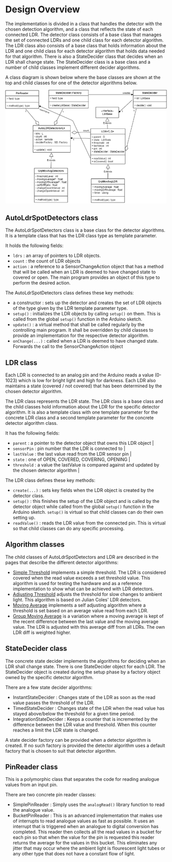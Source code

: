 # Design Overview
The implementation is divided in a class that handles the detector with the chosen 
detection algorithm, and a class that reflects the state of each connected LDR.
The detector class consists of a base class that manages the set of connected LDRs and
one child class for each detector algorithm.
The LDR class also consists of a base class that holds information about the LDR and
one child class for each detector algorithm that holds data needed for that algorithm.
There is also a StateDecider class that decides when an LDR shall change state.
The StateDecider class is a base class and a number of child classes implement different
decider algorithms.

A class diagram is shown below where the base classes are shown at the top and child
classes for one of the detector algorithms below.

![Class Diagram](Classes.png)

## AutoLdrSpotDetectors class

The AutoLdrSpotDetectors class is a base class for the detector algorithms. 
It is a template class that has the LDR class type as template parameter.

It holds the following fields:
* ```ldrs``` : an array of pointers to LDR objects.
* ```count``` : the count of LDR objects
* ```action``` : a reference to a SensorChangeAction object that has a method that will
  be called when an LDR is deemed to have changed state to covered or open.
  The main program provides an object of this type to perform the desired action.  

The AutoLdrSpotDetectors class defines these key methods:
* a constructor : sets up the detector and creates the set of LDR objects of the 
  type given by the LDR template parameter type.
* ```setup()``` : initializes the LDR objects by calling ```setup()``` on them.
  This is called from the global ```setup()``` function in the Arduino sketch.
* ```update()``` : a virtual method that shall be called regularly by the controlling
  main program. 
  It shall be overridden by child classes to provide an implementation for the respective
  detector algorithm.
* ```onChange(...)``` : called when a LDR is deemed to have changed state. Forwards the call
  to the SensorChangeAction object
  
## LDR class

Each LDR is connected to an analog pin and the Arduino reads
a value (0-1023) which is low for bright light and high for darkness.
Each LDR also maintains a state (covered / not covered) that has been determined by 
the chosen detector algorithm.

The LDR class represents the LDR state. The LDR class is a base class and the child 
classes hold information about the LDR for the specific detector algorithm.
It is also a template class with one template parameter for the concrete LDR class
and a second template parameter for the concrete detector algorithm class.

It has the following fields:
* ```parent``` : a pointer to the detector object that owns this LDR object                             |
* ```sensorPin``` : pin number that the LDR is connected to                                                |
* ```lastValue``` : the last value read from the LDR sensor pin                                            |
* ```state``` : one of OPEN, COVERED, COVERING, OPENING                                                |
* ```threshold``` : a value the lastValue is compared against and updated by the chosen detector algorithm |

The LDR class defines these key methods:
* ```create(...)``` : sets key fields when the LDR object is created by the detector class.
* ```setup()``` : this finishes the setup of the LDR object and is called by the detector object
  while called from the global ```setup()``` function in the Arduino sketch.
  ```setup()``` is virtual so that child classes can do their own setting up.
* ```readValue()``` : reads the LDR value from the connected pin. This is virtual so that 
  child classes can do any specific processing.

## Algorithm classes
The child classes of AutoLdrSpotDetectors and LDR are described in the pages that describe 
the different detector algorithms: 
* [Simple Threshold](ThresholdDesign.md) implements a simple threshold.
  The LDR is considered covered when the read value exceeds a set threshold value.
  This algorithm is used for testing the hardware and as a reference
  implementation to show what can be achieved with LDR detectors.
* [Adjusting Threshold](AdjustingThresholdDesign.md) adjusts the threshold
  for slow changes to ambient light.
  This algorithm is based on Julian Coles' LDR detectors.
* [Moving Average](MovingAverageDesign.md) implements a self adjusting
  algorithm where a threshold is set based on an average value read from
  each LDR.
* [Group Moving Average](GroupMovingAverageDesign.md) is a variation
  where a moving average is kept of the recent difference between the last value
  and the moving average value.
  The LDR is adjusted with this average diff from all LDRs. The own
  LDR diff is weighted higher.

## StateDecider class
The concrete state decider implements the algorithms for deciding when an LDR
shall change state.
There is one StateDecider object for each LDR.
The StateDecider object is created during the setup phase by a factory object
owned by the specific detector algorithm.

There are a few state decider algorithms:
* InstantStateDecider : Changes state of the LDR as soon as the read value 
  passes the threshold of the LDR.
* TimedStateDecider : Changes state of the LDR when the read value has stayed
  above/below the threshold for a given time period.
* IntegrationStateDecider : Keeps a counter that is incremented by the difference
  between the LDR value and threshold. 
  When this counter reaches a limit the LDR state is changed.

A state decider factory can be provided when a detector algorithm is created.
If no such factory is provided the detector algorithm uses a default factory 
that is chosen to suit that detector algorithm.

## PinReader class
This is a polymorphic class that separates the code for reading analogue values
from an input pin. 

There are two concrete pin reader classes:
* SimplePinReader : Simply uses the ```analogRead()``` library function to 
  read the analogue value.
* BucketPinReader : This is an advanced implementation that makes use of 
  interrupts to read analogue values as fast as possible. 
  It uses an interrupt that is triggered when an analogue to digital conversion
  has completed. 
  This reader then collects all the read values in a bucket for each pin so that
  when the value for the pin is requested this reader returns the average for the
  values in this bucket. 
  This eliminates any jitter that may occur where the ambient light is flourescent
  light tubes or any other type that does not have a constant flow of light.